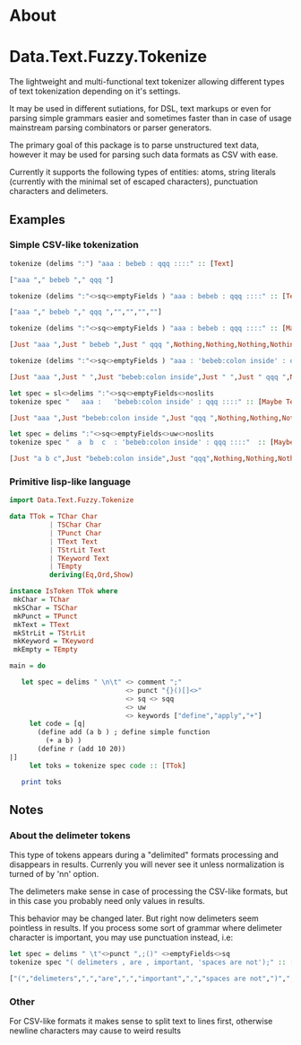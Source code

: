 # About

# Data.Text.Fuzzy.Tokenize

The lightweight and multi-functional text tokenizer allowing different types of text tokenization
depending on it's settings.

It may be used in different sutiations, for DSL, text markups or even for parsing simple grammars
easier and sometimes faster than in case of usage mainstream parsing combinators or parser
generators.

The primary goal of this package  is to parse unstructured text data, however it may be  used for
parsing  such data formats as CSV with ease.

Currently it supports the following types of entities: atoms, string literals (currently with the
minimal set of escaped characters), punctuation characters and delimeters.

## Examples

### Simple CSV-like tokenization

```haskell
tokenize (delims ":") "aaa : bebeb : qqq ::::" :: [Text]

["aaa "," bebeb "," qqq "]
```

```haskell
tokenize (delims ":"<>sq<>emptyFields ) "aaa : bebeb : qqq ::::" :: [Text]

["aaa "," bebeb "," qqq ","","","",""]
```

```haskell
tokenize (delims ":"<>sq<>emptyFields ) "aaa : bebeb : qqq ::::" :: [Maybe Text]

[Just "aaa ",Just " bebeb ",Just " qqq ",Nothing,Nothing,Nothing,Nothing]
```

```haskell
tokenize (delims ":"<>sq<>emptyFields ) "aaa : 'bebeb:colon inside' : qqq ::::" :: [Maybe Text]

[Just "aaa ",Just " ",Just "bebeb:colon inside",Just " ",Just " qqq ",Nothing,Nothing,Nothing,Nothing]
```

```haskell
let spec = sl<>delims ":"<>sq<>emptyFields<>noslits
tokenize spec "   aaa :   'bebeb:colon inside' : qqq ::::" :: [Maybe Text]

[Just "aaa ",Just "bebeb:colon inside ",Just "qqq ",Nothing,Nothing,Nothing,Nothing]
```

```haskell
let spec = delims ":"<>sq<>emptyFields<>uw<>noslits
tokenize spec "  a  b  c  : 'bebeb:colon inside' : qqq ::::"  :: [Maybe Text]

[Just "a b c",Just "bebeb:colon inside",Just "qqq",Nothing,Nothing,Nothing,Nothing]
```

### Primitive lisp-like language

```haskell
import Data.Text.Fuzzy.Tokenize

data TTok = TChar Char
          | TSChar Char
          | TPunct Char
          | TText Text
          | TStrLit Text
          | TKeyword Text
          | TEmpty
          deriving(Eq,Ord,Show)

instance IsToken TTok where
 mkChar = TChar
 mkSChar = TSChar
 mkPunct = TPunct
 mkText = TText
 mkStrLit = TStrLit
 mkKeyword = TKeyword
 mkEmpty = TEmpty

main = do

   let spec = delims " \n\t" <> comment ";"
                             <> punct "{}()[]<>"
                             <> sq <> sqq
                             <> uw
                             <> keywords ["define","apply","+"]
     let code = [q|
       (define add (a b ) ; define simple function
         (+ a b) )
       (define r (add 10 20))
|]
     let toks = tokenize spec code :: [TTok]

   print toks
```

## Notes

### About the delimeter tokens
This type of tokens appears during a "delimited" formats processing and disappears in results.
Currenly you will never see it unless normalization is turned of by 'nn' option.

The delimeters make sense in case of processing the CSV-like formats, but in this case you probably
need only values in results.

This behavior may be changed later. But right now delimeters seem pointless in results. If you
process some sort of grammar where delimeter character is important, you may use punctuation
instead, i.e:

```haskell
let spec = delims " \t"<>punct ",;()" <>emptyFields<>sq
tokenize spec "( delimeters , are , important, 'spaces are not');" :: [Text]

["(","delimeters",",","are",",","important",",","spaces are not",")",";"]
```

### Other
For CSV-like formats it makes sense to split text to lines first, otherwise newline characters may
cause to weird results



